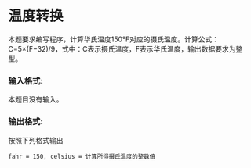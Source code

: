 # 温度转换
本题要求编写程序，计算华氏温度150°F对应的摄氏温度。计算公式：C=5×(F−32)/9，式中：C表示摄氏温度，F表示华氏温度，输出数据要求为整型。

### 输入格式:
本题目没有输入。

### 输出格式:
按照下列格式输出
```
fahr = 150, celsius = 计算所得摄氏温度的整数值
```